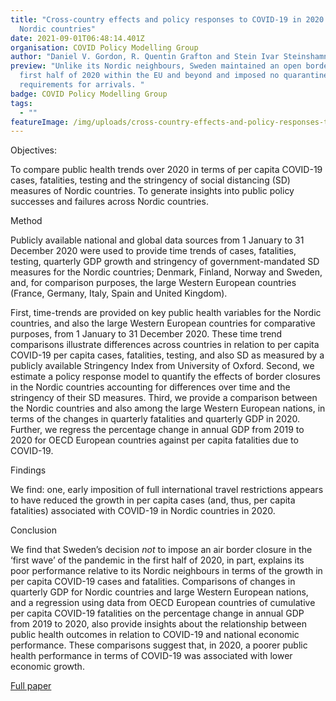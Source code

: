 ```yaml
---
title: "Cross-country effects and policy responses to COVID-19 in 2020: The
  Nordic countries"
date: 2021-09-01T06:48:14.401Z
organisation: COVID Policy Modelling Group
author: "Daniel V. Gordon, R. Quentin Grafton and Stein Ivar Steinshamn  "
preview: "Unlike its Nordic neighbours, Sweden maintained an open border in the
  first half of 2020 within the EU and beyond and imposed no quarantine
  requirements for arrivals. "
badge: COVID Policy Modelling Group
tags:
  - ""
featureImage: /img/uploads/cross-country-effects-and-policy-responses-to-covid-19-in-2020-the-nordic-countries.png
---
```

Objectives:

To compare public health trends over 2020 in terms of per capita COVID-19 cases, fatalities, testing and the stringency of social distancing (SD) measures of Nordic countries. To generate insights into public policy successes and failures across Nordic countries.

Method

Publicly available national and global data sources from 1 January to 31 December 2020 were used to provide time trends of cases, fatalities, testing, quarterly GDP growth and stringency of government-mandated SD measures for the Nordic countries; Denmark, Finland, Norway and Sweden, and, for comparison purposes, the large Western European countries (France, Germany, Italy, Spain and United Kingdom).

First, time-trends are provided on key public health variables for the Nordic countries, and also the large Western European countries for comparative purposes, from 1 January to 31 December 2020. These time trend comparisons illustrate differences across countries in relation to per capita COVID-19 per capita cases, fatalities, testing, and also SD as measured by a publicly available Stringency Index from University of Oxford. Second, we estimate a policy response model to quantify the effects of border closures in the Nordic countries accounting for differences over time and the stringency of their SD measures. Third, we provide a comparison between the Nordic countries and also among the large Western European nations, in terms of the changes in quarterly fatalities and quarterly GDP in 2020. Further, we regress the percentage change in annual GDP from 2019 to 2020 for OECD European countries against per capita fatalities due to COVID-19.

Findings

We find: one, early imposition of full international travel restrictions appears to have reduced the growth in per capita cases (and, thus, per capita fatalities) associated with COVID-19 in Nordic countries in 2020.

Conclusion

We find that Sweden’s decision *not* to impose an air border closure in the ‘first wave’ of the pandemic in the first half of 2020, in part, explains its poor performance relative to its Nordic neighbours in terms of the growth in per capita COVID-19 cases and fatalities. Comparisons of changes in quarterly GDP for Nordic countries and large Western European nations, and a regression using data from OECD European countries of cumulative per capita COVID-19 fatalities on the percentage change in annual GDP from 2019 to 2020, also provide insights about the relationship between public health outcomes in relation to COVID-19 and national economic performance. These comparisons suggest that, in 2020, a poorer public health performance in terms of COVID-19 was associated with lower economic growth.

[Full paper](https://www.sciencedirect.com/science/article/pii/S0313592621000643)